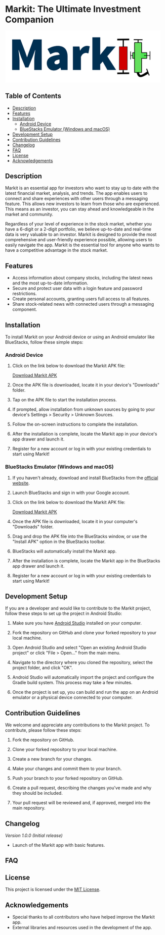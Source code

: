# Markit: The Ultimate Investment Companion

![Markit Logo](Markit%20Logo.png)

## Table of Contents

- [Description](#description)
- [Features](#features)
- [Installation](#installation)
  - [Android Device](#android-device)
  - [BlueStacks Emulator (Windows and macOS)](#bluestacks-emulator-windows-and-macos)
- [Development Setup](#development-setup)
- [Contribution Guidelines](#contribution-guidelines)
- [Changelog](#changelog)
- [FAQ](#faq)
- [License](#license)
- [Acknowledgements](#acknowledgements)

## Description

Markit is an essential app for investors who want to stay up to date with the latest financial market, analysis, and trends. The app enables users to connect and share experiences with other users through a messaging feature. This allows new investors to learn from those who are experienced. This means as an investor, you can stay ahead and knowledgeable in the market and community.

Regardless of your level of experience in the stock market, whether you have a 6-digit or a 2-digit portfolio, we believe up-to-date and real-time data is very valuable to an investor. Markit is designed to provide the most comprehensive and user-friendly experience possible, allowing users to easily navigate the app. Markit is the essential tool for anyone who wants to have a competitive advantage in the stock market.

## Features

- Access information about company stocks, including the latest news and the most up-to-date information.
- Secure and protect user data with a login feature and password restrictions.
- Create personal accounts, granting users full access to all features.
- Share stock-related news with connected users through a messaging component.

## Installation

To install Markit on your Android device or using an Android emulator like BlueStacks, follow these simple steps:

### Android Device

1. Click on the link below to download the Markit APK file:

   [Download Markit APK](https://example.com/Markit.apk)

2. Once the APK file is downloaded, locate it in your device's "Downloads" folder.

3. Tap on the APK file to start the installation process.

4. If prompted, allow installation from unknown sources by going to your device's Settings > Security > Unknown Sources.

5. Follow the on-screen instructions to complete the installation.

6. After the installation is complete, locate the Markit app in your device's app drawer and launch it.

7. Register for a new account or log in with your existing credentials to start using Markit!

### BlueStacks Emulator (Windows and macOS)

1. If you haven't already, download and install BlueStacks from the [official website](https://www.bluestacks.com/).

2. Launch BlueStacks and sign in with your Google account.

3. Click on the link below to download the Markit APK file:

   [Download Markit APK](test)

4. Once the APK file is downloaded, locate it in your computer's "Downloads" folder.

5. Drag and drop the APK file into the BlueStacks window, or use the "Install APK" option in the BlueStacks toolbar.

6. BlueStacks will automatically install the Markit app.

7. After the installation is complete, locate the Markit app in the BlueStacks app drawer and launch it.

8. Register for a new account or log in with your existing credentials to start using Markit!

## Development Setup

If you are a developer and would like to contribute to the Markit project, follow these steps to set up the project in Android Studio:

1. Make sure you have [Android Studio](https://developer.android.com/studio/) installed on your computer.

2. Fork the repository on GitHub and clone your forked repository to your local machine.

3. Open Android Studio and select "Open an existing Android Studio project" or click "File > Open..." from the main menu.

4. Navigate to the directory where you cloned the repository, select the project folder, and click "OK".

5. Android Studio will automatically import the project and configure the Gradle build system. This process may take a few minutes.

6. Once the project is set up, you can build and run the app on an Android emulator or a physical device connected to your computer.


## Contribution Guidelines

We welcome and appreciate any contributions to the Markit project. To contribute, please follow these steps:

1. Fork the repository on GitHub.

2. Clone your forked repository to your local machine.

3. Create a new branch for your changes.

4. Make your changes and commit them to your branch.

5. Push your branch to your forked repository on GitHub.

6. Create a pull request, describing the changes you've made and why they should be included.

7. Your pull request will be reviewed and, if approved, merged into the main repository.

## Changelog

_Version 1.0.0 (Initial release)_
- Launch of the Markit app with basic features.

## FAQ

## License

This project is licensed under the [MIT License](LICENSE.md).

## Acknowledgements

- Special thanks to all contributors who have helped improve the Markit app.
- External libraries and resources used in the development of the app.
